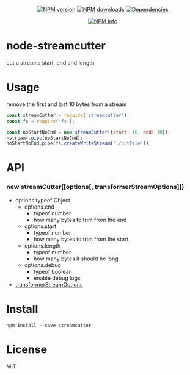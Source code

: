 <div align="center">
  <p>
    <a href="https://www.npmjs.com/package/streamcutter"><img src="https://img.shields.io/npm/v/streamcutter.svg?maxAge=3600" alt="NPM version" /></a>
    <a href="https://www.npmjs.com/package/streamcutter"><img src="https://img.shields.io/npm/dt/streamcutter.svg?maxAge=3600" alt="NPM downloads" /></a>
    <a href="https://github.com/timeforaninja/node-streamcutter"><img src="https://david-dm.org/timeforaninja/node-streamcutter.svg" alt="Dependencies" /></a>
  </p>
  <p>
    <a href="https://nodei.co/npm/streamcutter/"><img src="https://nodei.co/npm/streamcutter.png?downloads=true&stars=true" alt="NPM info" /></a>
  </p>
</div>

# node-streamcutter
cut a streams start, end and length

# Usage
remove the first and last 10 bytes from a stream
```js
const streamCutter = require('streamcutter');
const fs = require('fs');

const noStartNoEnd = new streamCutter({start: 10, end: 10});
<stream>.pipe(noStartNoEnd);
noStartNoEnd.pipe(fs.createWriteStream('./cutFile'));
```

# API
### new streamCutter([options[, transformerStreamOptions]])
* options typeof Object
  * options.end
    * typeof number
    * how many bytes to trim from the end
  * options.start
    * typeof number
    * how many bytes to trim from the start
  * options.length
    * typeof number
    * how many bytes it should be long
  * options.debug
    * typeof boolean
    * enable debug logs
* [transformerStreamOptions](https://nodejs.org/api/stream.html#stream_new_stream_transform_options)

# Install
    npm install --save streamcutter

# License
MIT
